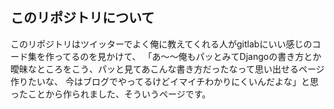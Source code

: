 ## このリポジトリについて
このリポジトリはツイッターでよく俺に教えてくれる人がgitlabにいい感じのコード集を作ってるのを見かけて、
「あ〜〜俺もパッとみてDjangoの書き方とか曖昧なところをこう、パッと見てあこんな書き方だったなって思い出せるページ作りたいな、
今はブログでやってるけどイマイチわかりにくいんだよな」と思ったことから作られました、そういうページです。
